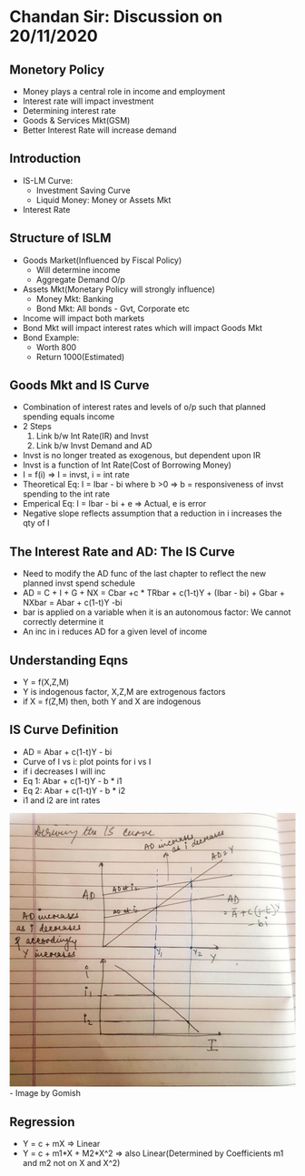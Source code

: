 # Chandan Sir: Discussion on 20/11/2020

## Monetory Policy
- Money plays a central role in income and employment
- Interest rate will impact investment
- Determining interest rate
- Goods & Services Mkt(GSM)
- Better Interest Rate will increase demand

## Introduction
- IS-LM Curve: 
	- Investment Saving Curve
	- Liquid Money: Money or Assets Mkt
- Interest Rate

## Structure of ISLM
- Goods Market(Influenced by Fiscal Policy)
	- Will determine income
	- Aggregate Demand O/p
- Assets Mkt(Monetary Policy will strongly influence)
	- Money Mkt: Banking
	- Bond Mkt: All bonds - Gvt, Corporate etc
- Income will impact both markets
- Bond Mkt will impact interest rates which will impact Goods Mkt
- Bond Example:
	- Worth 800
	- Return 1000(Estimated)

## Goods Mkt and IS Curve
- Combination of interest rates and levels of o/p such that planned spending equals income
- 2 Steps
	1. Link b/w Int Rate(IR) and Invst
	2. Link b/w Invst Demand and AD
- Invst is no longer treated as exogenous, but dependent upon IR
- Invst is a function of Int Rate(Cost of Borrowing Money)
- I = f(i) => I = invst, i = int rate
- Theoretical Eq: I = Ibar - bi where b >0 => b = responsiveness of invst spending to the int rate
- Emperical Eq: I = Ibar - bi + e => Actual, e is error
- Negative slope reflects assumption that a reduction in i increases the qty of I

## The Interest Rate and AD: The IS Curve
- Need to modify the AD func of the last chapter to reflect the new planned invst spend schedule
- AD = C + I + G + NX = Cbar +c * TRbar + c(1-t)Y + (Ibar - bi) + Gbar + NXbar = Abar + c(1-t)Y -bi
- bar is applied on a variable when it is an autonomous factor: We cannot correctly determine it
- An inc in i reduces AD for a given level of income

## Understanding Eqns
- Y = f(X,Z,M)
- Y is indogenous factor, X,Z,M are extrogenous factors 
- if X = f(Z,M) then, both Y and X are indogenous

## IS Curve Definition
- AD = Abar + c(1-t)Y - bi
- Curve of I vs i: plot points for i vs I
- if i decreases I will inc
- Eq 1: Abar + c(1-t)Y - b * i1
- Eq 2: Abar + c(1-t)Y - b * i2
- i1 and i2 are int rates
<img src="https://github.com/vasudev89/Term2-MEE/blob/master/IS%20Curve.jpeg">
- Image by Gomish

## Regression
- Y = c + mX => Linear
- Y = c + m1\*X + M2\*X^2 => also Linear(Determined by Coefficients m1 and m2 not on X and X^2)